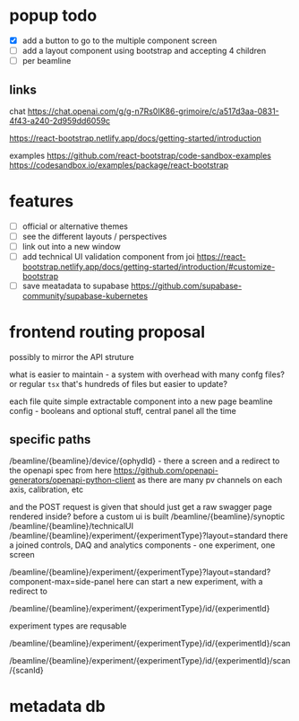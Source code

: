 # popup todo

- [x] add a button to go to the multiple component screen
- [ ] add a layout component using bootstrap and accepting 4 children
- [ ] per beamline

## links

chat
https://chat.openai.com/g/g-n7Rs0IK86-grimoire/c/a517d3aa-0831-4f43-a240-2d959dd6059c

https://react-bootstrap.netlify.app/docs/getting-started/introduction

examples
https://github.com/react-bootstrap/code-sandbox-examples
https://codesandbox.io/examples/package/react-bootstrap

# features

- [ ] official or alternative themes
- [ ] see the different layouts / perspectives
- [ ] link out into a new window
- [ ] add technical UI validation component from joi
      https://react-bootstrap.netlify.app/docs/getting-started/introduction/#customize-bootstrap
- [ ] save meatadata to supabase 
<https://github.com/supabase-community/supabase-kubernetes>

# frontend routing proposal 
possibly to mirror the API struture

what is easier to maintain - a system with overhead with many confg files?
or regular `tsx` that's hundreds of files but easier to update?

each file quite simple
extractable component into a new page
beamline config - booleans and optional stuff, central panel all the time

## specific paths

/beamline/{beamline}/device/{ophydId} - there a screen and a redirect to the openapi spec from here <https://github.com/openapi-generators/openapi-python-client>
as there are many pv channels on each axis, calibration, etc

and the POST request is given that
should just get a raw swagger page rendered inside? before a custom ui is built
/beamline/{beamline}/synoptic
/beamline/{beamline}/technicalUI
/beamline/{beamline}/experiment/{experimentType}?layout=standard
there a joined controls, DAQ and analytics components - one experiment, one screen

/beamline/{beamline}/experiment/{experimentType}?layout=standard?component-max=side-panel
here can start a new experiment, with a redirect to

/beamline/{beamline}/experiment/{experimentType}/id/{experimentId}

experiment types are requsable

/beamline/{beamline}/experiment/{experimentType}/id/{experimentId}/scan

/beamline/{beamline}/experiment/{experimentType}/id/{experimentId}/scan/{scanId}

# metadata db

